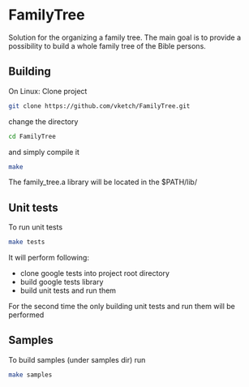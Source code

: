# FamilyTree
Solution for the organizing a family tree.
The main  goal is to provide a possibility to build a whole family tree of the Bible persons.

## Building
On Linux: 
Clone project

```bash
git clone https://github.com/vketch/FamilyTree.git
```
change the directory 
```bash
cd FamilyTree 
```
and simply compile it
```bash
make 
```
The family_tree.a library will be located in the  $PATH/lib/

## Unit tests
To run unit tests 
```bash 
make tests
```
It will perform following:
* clone google tests into project root directory
* build google tests library 
* build unit tests and run them
    
For the second time the only building unit tests and run them will be performed    

## Samples
To build samples (under samples dir) run 
```bash 
make samples
```
